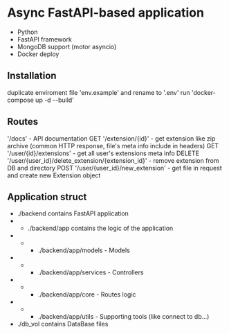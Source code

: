 # Async FastAPI-based application

- Python
- FastAPI framework
- MongoDB support (motor asyncio)
- Docker deploy

## Installation

duplicate enviroment file 'env.example' and rename to '.env'
run 'docker-compose up -d --build'


## Routes

'/docs' - API documentation
GET '/extension/{id}' - get extension like zip archive (common HTTP response, file's meta info include in headers)
GET '/user/{id}/extensions' - get all user's extensions meta info
DELETE '/user/{user_id}/delete_extension/{extension_id}' - remove extension from DB and directory
POST '/user/{user_id}/new_extension' - get file in request and create new Extension object


## Application struct

- ./backend contains FastAPI application
-   - ./backend/app contains the logic of the application
-   -   - ./backend/app/models - Models
-   -   - ./backend/app/services - Controllers
-   -   - ./backend/app/core - Routes logic
-   -   - ./backend/app/utils - Supporting tools (like connect to db...)
- ./db_vol contains DataBase files

